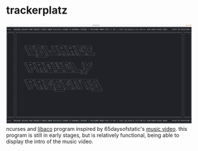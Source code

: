 # trackerplatz
![](demo.png)
ncurses and [libaco](https://github.com/hnes/libaco) program inspired by 65daysofstatic's [music video](https://www.youtube.com/watch?v=l73eDjbpPzA). this program is still in early stages, but is relatively functional, being able to display the intro of the music video.
